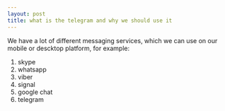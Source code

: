 ```yaml
---
layout: post
title: what is the telegram and why we should use it
---
```


We have a lot of different messaging services, which we can use on our mobile or descktop platform, for example:
1. skype
2. whatsapp
3. viber
4. signal
5. google chat
6. telegram
